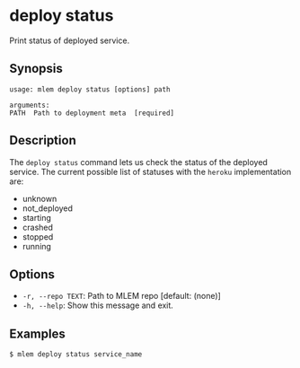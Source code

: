 # deploy status

Print status of deployed service.

## Synopsis

```usage
usage: mlem deploy status [options] path

arguments:
PATH  Path to deployment meta  [required]
```

## Description

The `deploy status` command lets us check the status of the deployed service.
The current possible list of statuses with the `heroku` implementation are:

- unknown
- not_deployed
- starting
- crashed
- stopped
- running

## Options

- `-r, --repo TEXT`: Path to MLEM repo [default: (none)]
- `-h, --help`: Show this message and exit.

## Examples

```mlem
$ mlem deploy status service_name
```
